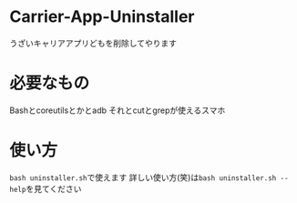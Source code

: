 # Carrier-App-Uninstaller
うざいキャリアアプリどもを削除してやります

# 必要なもの
Bashとcoreutilsとかとadb
それとcutとgrepが使えるスマホ

# 使い方
`bash uninstaller.sh`で使えます
詳しい使い方(笑)は`bash uninstaller.sh --help`を見てください
